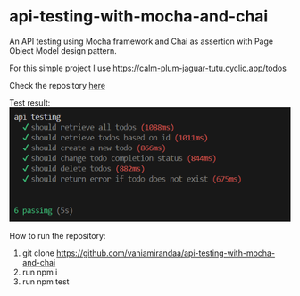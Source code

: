 # api-testing-with-mocha-and-chai
An API testing using Mocha framework and Chai as assertion with Page Object Model design pattern.

For this simple project I use https://calm-plum-jaguar-tutu.cyclic.app/todos

Check the repository [here](https://github.com/ndraaditiya/public-api-crud-todoApp)

Test result:
![Alt text](image.png)

How to run the repository:

1. git clone https://github.com/vaniamirandaa/api-testing-with-mocha-and-chai
2. run npm i
3. run npm test
